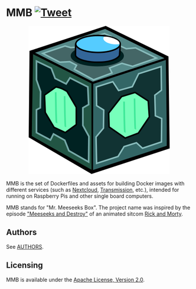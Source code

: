 # MMB [![Tweet](https://img.shields.io/twitter/url/http/shields.io.svg?style=social)](https://twitter.com/intent/tweet?text=Set%20of%20Dockerfiles%20and%20assets%20related%20to%20them%20for%20building%20Docker%20images%20with%20different%20services&url=https://github.com/tolstoyevsky/mmb&via=CusDeb&hashtags=RaspberryPi,Docker,Alpine,Debian)

<p align="center">
    <img src="/logo/382x400.png" alt="MMB">
</p>

MMB is the set of Dockerfiles and assets for building Docker images with different services (such as [Nextcloud](https://nextcloud.com), [Transmission](https://transmissionbt.com), etc.), intended for running on Raspberry Pis and other single board computers.

MMB stands for "Mr. Meeseeks Box". The project name was inspired by the episode ["Meeseeks and Destroy"](https://en.wikipedia.org/wiki/Meeseeks_and_Destroy) of an animated sitcom [Rick and Morty](https://en.wikipedia.org/wiki/Rick_and_Morty).

## Authors

See [AUTHORS](AUTHORS.md).

## Licensing

MMB is available under the [Apache License, Version 2.0](LICENSE).
